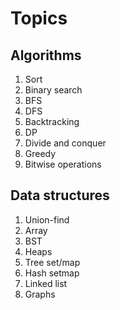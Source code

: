 # Topics
## Algorithms
1. Sort
2. Binary search
3. BFS
4. DFS
5. Backtracking
6. DP
7. Divide and conquer
8. Greedy
9. Bitwise operations

## Data structures
1. Union-find
2. Array
3. BST
4. Heaps
5. Tree set/map
6. Hash setmap
7. Linked list
8. Graphs
